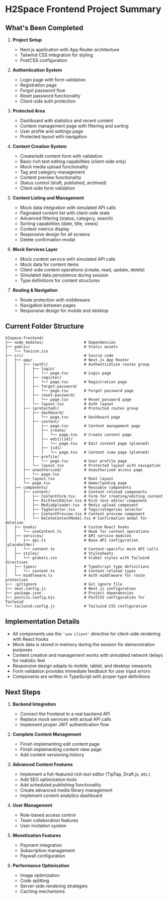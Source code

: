 # H2Space Frontend Project Summary

## What's Been Completed

1. **Project Setup**
   - Next.js application with App Router architecture
   - Tailwind CSS integration for styling
   - PostCSS configuration

2. **Authentication System**
   - Login page with form validation
   - Registration page
   - Forgot password flow
   - Reset password functionality
   - Client-side auth protection

3. **Protected Area**
   - Dashboard with statistics and recent content
   - Content management page with filtering and sorting
   - User profile and settings page
   - Protected layout with navigation

4. **Content Creation System**
   - Create/edit content form with validation
   - Basic rich text editing capabilities (client-side only)
   - Mock media upload functionality
   - Tag and category management
   - Content preview functionality
   - Status control (draft, published, archived)
   - Client-side form validation

5. **Content Listing and Management**
   - Mock data integration with simulated API calls
   - Paginated content list with client-side state
   - Advanced filtering (status, category, search)
   - Sorting capabilities (date, title, views)
   - Content metrics display
   - Responsive design for all screens
   - Delete confirmation modal

6. **Mock Services Layer**
   - Mock content service with simulated API calls
   - Mock data for content items
   - Client-side content operations (create, read, update, delete)
   - Simulated data persistence during session
   - Type definitions for content structures

7. **Routing & Navigation**
   - Route protection with middleware
   - Navigation between pages
   - Responsive design for mobile and desktop

## Current Folder Structure

```
h2space-frontend/
├── node_modules/                  # Dependencies
├── public/                        # Static assets
│   └── favicon.ico
├── src/                           # Source code
│   ├── app/                       # Next.js App Router
│   │   ├── (auth)/                # Authentication routes group
│   │   │   ├── login/
│   │   │   │   └── page.tsx       # Login page
│   │   │   ├── register/
│   │   │   │   └── page.tsx       # Registration page
│   │   │   ├── forgot-password/
│   │   │   │   └── page.tsx       # Forgot password page
│   │   │   ├── reset-password/
│   │   │   │   └── page.tsx       # Reset password page
│   │   │   └── layout.tsx         # Auth layout
│   │   ├── (protected)/           # Protected routes group
│   │   │   ├── dashboard/
│   │   │   │   └── page.tsx       # Dashboard page
│   │   │   ├── content/
│   │   │   │   ├── page.tsx       # Content management page
│   │   │   │   ├── create/
│   │   │   │   │   └── page.tsx   # Create content page
│   │   │   │   ├── edit/[id]/
│   │   │   │   │   └── page.tsx   # Edit content page (planned)
│   │   │   │   ├── [id]/
│   │   │   │   │   └── page.tsx   # Content view page (planned)
│   │   │   ├── profile/
│   │   │   │   └── page.tsx       # User profile page
│   │   │   └── layout.tsx         # Protected layout with navigation
│   │   ├── unauthorized/          # Unauthorized access page
│   │   │   └── page.tsx
│   │   ├── layout.tsx             # Root layout
│   │   └── page.tsx               # Home/landing page
│   ├── components/                # Reusable components
│   │   ├── content/               # Content-related components
│   │   │   ├── ContentForm.tsx    # Form for creating/editing content
│   │   │   ├── RichTextEditor.tsx # Rich text editor component
│   │   │   ├── MediaUploader.tsx  # Media upload component
│   │   │   ├── TagSelector.tsx    # Tags/categories selector
│   │   │   ├── ContentPreview.tsx # Content preview component
│   │   │   └── DeleteContentModal.tsx # Confirmation modal for deletion
│   ├── hooks/                     # Custom React hooks
│   │   └── useContent.ts          # Hook for content operations
│   ├── services/                  # API service modules
│   │   ├── api.ts                 # Base API configuration (placeholder)
│   │   └── content.ts             # Content-specific mock API calls
│   ├── styles/                    # Stylesheets
│   │   └── globals.css            # Global styles with Tailwind directives
│   ├── types/                     # TypeScript type definitions
│   │   └── content.ts             # Content-related types
│   └── middleware.ts              # Auth middleware for route protection
├── .gitignore                     # Git ignore file
├── next.config.js                 # Next.js configuration
├── package.json                   # Project dependencies
├── postcss.config.mjs             # PostCSS configuration for Tailwind
└── tailwind.config.js             # Tailwind CSS configuration
```

## Implementation Details

- All components use the `'use client'` directive for client-side rendering with React hooks
- Mock data is stored in memory during the session for demonstration purposes
- Content creation and management works with simulated network delays for realistic feel
- Responsive design adapts to mobile, tablet, and desktop viewports
- Form validation provides immediate feedback for user input errors
- Components are written in TypeScript with proper type definitions

## Next Steps

1. **Backend Integration**
   - Connect the frontend to a real backend API
   - Replace mock services with actual API calls
   - Implement proper JWT authentication flow

2. **Complete Content Management**
   - Finish implementing edit content page
   - Finish implementing content view page
   - Add content versioning history

3. **Advanced Content Features**
   - Implement a full-featured rich text editor (TipTap, Draft.js, etc.)
   - Add SEO optimization tools
   - Add scheduled publishing functionality
   - Create advanced media library management
   - Implement content analytics dashboard

4. **User Management**
   - Role-based access control
   - Team collaboration features
   - User invitation system

5. **Monetization Features**
   - Payment integration
   - Subscription management
   - Paywall configuration

6. **Performance Optimization**
   - Image optimization
   - Code splitting
   - Server-side rendering strategies
   - Caching mechanisms